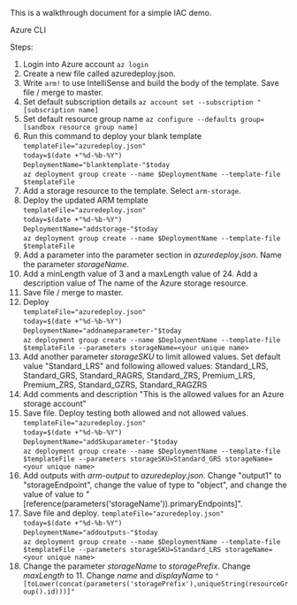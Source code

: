 This is a walkthrough document for a simple IAC demo. <br/>

Azure CLI

Steps:
 1. Login into Azure account
    `az login`
 2. Create a new file called azuredeploy.json.
 3. Write `arm!` to use IntelliSense and build the body of the template. Save file / merge to master.
 4. Set default subscription details
    `az account set --subscription "[subscription name]`
 5. Set default resource group name
    `az configure --defaults group=[sandbox resource group name]`
 6. Run this command to deploy your blank template <br>
   `templateFile="azuredeploy.json"` <br>
   `today=$(date +"%d-%b-%Y")` <br>
   `DeploymentName="blanktemplate-"$today` <br>
   `az deployment group create --name $DeploymentName --template-file $templateFile`
 7. Add a storage resource to the template. Select `arm-storage`.
 8. Deploy the updated ARM template <br>
   `templateFile="azuredeploy.json"` <br>
   `today=$(date +"%d-%b-%Y")` <br>
   `DeploymentName="addstorage-"$today` <br>
   `az deployment group create --name $DeploymentName --template-file $templateFile`
 9. Add a parameter into the parameter section in *azuredeploy.json*. Name the parameter *storageName*.
 10. Add a minLength value of 3 and a maxLength value of 24. Add a description value of The name of the Azure storage resource.
 11. Save file / merge to master.
 12. Deploy <br>
   `templateFile="azuredeploy.json"` <br>
   `today=$(date +"%d-%b-%Y")` <br>
   `DeploymentName="addnameparameter-"$today` <br>
   `az deployment group create --name $DeploymentName --template-file $templateFile --parameters storageName=<your unique name>`
 13. Add another parameter *storageSKU* to limit allowed values. Set default value "Standard_LRS" and following allowed values: Standard_LRS, Standard_GRS, Standard_RAGRS, Standard_ZRS, Premium_LRS, Premium_ZRS, Standard_GZRS, Standard_RAGZRS
 14. Add comments and description "This is the allowed values for an Azure storage account"
 15. Save file. Deploy testing both allowed and not allowed values. <br>
   `templateFile="azuredeploy.json"` <br>
   `today=$(date +"%d-%b-%Y")` <br>
   `DeploymentName="addSkuparameter-"$today` <br>
   `az deployment group create --name $DeploymentName --template-file $templateFile --parameters storageSKU=Standard_GRS storageName=<your unique name>`
 16. Add outputs with *arm-output* to *azuredeploy.json*. Change "output1" to "storageEndpoint", change the value of type to "object", and change the value of value to "[reference(parameters('storageName')).primaryEndpoints]".
 17. Save file and deploy.
   `templateFile="azuredeploy.json"` <br>
   `today=$(date +"%d-%b-%Y")` <br>
   `DeploymentName="addoutputs-"$today` <br>
   `az deployment group create --name $DeploymentName --template-file $templateFile --parameters storageSKU=Standard_LRS storageName=<your unique name>`
 18. Change the parameter *storageName* to *storagePrefix*. Change *maxLength* to 11. Change *name* and *displayName* to `"[toLower(concat(parameters('storagePrefix'),uniqueString(resourceGroup().id)))]"`
